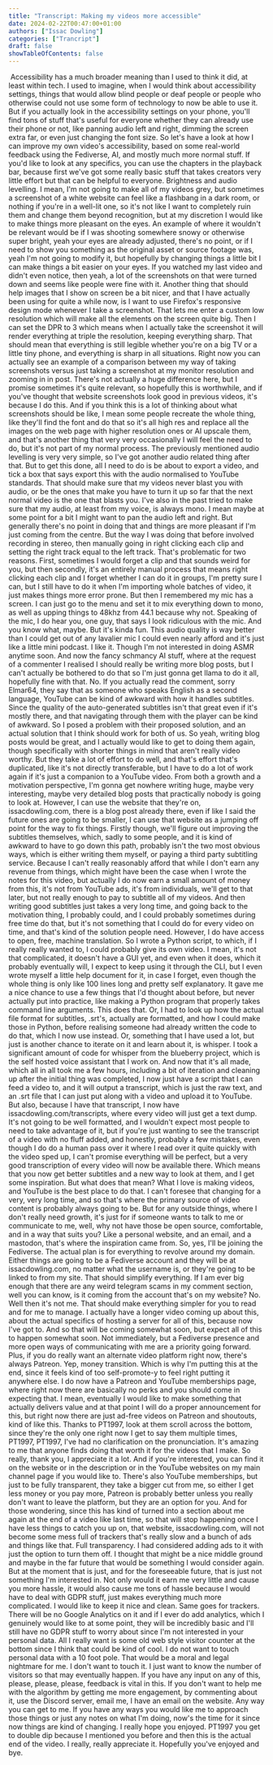 ```yaml
---
title: "Transcript: Making my videos more accessible"
date: 2024-02-22T00:47:00+01:00
authors: ["Issac Dowling"]
categories: ["Trancript"]
draft: false
showTableOfContents: false
---
```


﻿ Accessibility has a much broader meaning than I used to think it did, at least within tech.
 I used to imagine, when I would think about accessibility settings, things that would
 allow blind people or deaf people or people who otherwise could not use some form of technology
 to now be able to use it.
 But if you actually look in the accessibility settings on your phone, you'll find tons
 of stuff that's useful for everyone whether they can already use their phone or not, like
 panning audio left and right, dimming the screen extra far, or even just changing the
 font size.
 So let's have a look at how I can improve my own video's accessibility, based on some
 real-world feedback using the Fediverse, AI, and mostly much more normal stuff.
 If you'd like to look at any specifics, you can use the chapters in the playback bar,
 because first we've got some really basic stuff that takes creators very little effort
 but that can be helpful to everyone.
 Brightness and audio levelling.
 I mean, I'm not going to make all of my videos grey, but sometimes a screenshot of a white
 website can feel like a flashbang in a dark room, or nothing if you're in a well-lit one,
 so it's not like I want to completely ruin them and change them beyond recognition, but
 at my discretion I would like to make things more pleasant on the eyes.
 An example of where it wouldn't be relevant would be if I was shooting somewhere snowy
 or otherwise super bright, yeah your eyes are already adjusted, there's no point, or
 if I need to show you something as the original asset or source footage was, yeah I'm not
 going to modify it, but hopefully by changing things a little bit I can make things a bit
 easier on your eyes.
 If you watched my last video and didn't even notice, then yeah, a lot of the screenshots
 on that were turned down and seems like people were fine with it.
 Another thing that should help images that I show on screen be a bit nicer, and that
 I have actually been using for quite a while now, is I want to use Firefox's responsive
 design mode whenever I take a screenshot.
 That lets me enter a custom low resolution which will make all the elements on the screen
 quite big.
 Then I can set the DPR to 3 which means when I actually take the screenshot it will render
 everything at triple the resolution, keeping everything sharp.
 That should mean that everything is still legible whether you're on a big TV or a little
 tiny phone, and everything is sharp in all situations.
 Right now you can actually see an example of a comparison between my way of taking screenshots
 versus just taking a screenshot at my monitor resolution and zooming in in post.
 There's not actually a huge difference here, but I promise sometimes it's quite relevant,
 so hopefully this is worthwhile, and if you've thought that website screenshots look good
 in previous videos, it's because I do this.
 And if you think this is a lot of thinking about what screenshots should be like, I mean
 some people recreate the whole thing, like they'll find the font and do that so it's
 all high res and replace all the images on the web page with higher resolution ones or
 AI upscale them, and that's another thing that very very occasionally I will feel the
 need to do, but it's not part of my normal process.
 The previously mentioned audio levelling is very very simple, so I've got another audio
 related thing after that.
 But to get this done, all I need to do is be about to export a video, and tick a box
 that says export this with the audio normalised to YouTube standards.
 That should make sure that my videos never blast you with audio, or be the ones that
 make you have to turn it up so far that the next normal video is the one that blasts you.
 I've also in the past tried to make sure that my audio, at least from my voice, is always
 mono.
 I mean maybe at some point for a bit I might want to pan the audio left and right.
 But generally there's no point in doing that and things are more pleasant if I'm just coming
 from the centre.
 But the way I was doing that before involved recording in stereo, then manually going in
 right clicking each clip and setting the right track equal to the left track.
 That's problematic for two reasons.
 First, sometimes I would forget a clip and that sounds weird for you, but then secondly,
 it's an entirely manual process that means right clicking each clip and I forget whether
 I can do it in groups, I'm pretty sure I can, but I still have to do it when I'm importing
 whole batches of video, it just makes things more error prone.
 But then I remembered my mic has a screen.
 I can just go to the menu and set it to mix everything down to mono, as well as upping
 things to 48khz from 44.1 because why not.
 Speaking of the mic, I do hear you, one guy, that says I look ridiculous with the mic.
 And you know what, maybe.
 But it's kinda fun.
 This audio quality is way better than I could get out of any lavalier mic I could even nearly
 afford and it's just like a little mini podcast.
 I like it.
 Though I'm not interested in doing ASMR anytime soon.
 And now the fancy schmancy AI stuff, where at the request of a commenter I realised I
 should really be writing more blog posts, but I can't actually be bothered to do that
 so I'm just gonna get llama to do it all, hopefully fine with that.
 No.
 If you actually read the comment, sorry Elmar64, they say that as someone who speaks English
 as a second language, YouTube can be kind of awkward with how it handles subtitles.
 Since the quality of the auto-generated subtitles isn't that great even if it's mostly there,
 and that navigating through them with the player can be kind of awkward.
 So I posed a problem with their proposed solution, and an actual solution that I think should
 work for both of us.
 So yeah, writing blog posts would be great, and I actually would like to get to doing
 them again, though specifically with shorter things in mind that aren't really video
 worthy.
 But they take a lot of effort to do well, and that's effort that's duplicated, like
 it's not directly transferable, but I have to do a lot of work again if it's just a
 companion to a YouTube video.
 From both a growth and a motivation perspective, I'm gonna get nowhere writing huge, maybe
 very interesting, maybe very detailed blog posts that practically nobody is going to
 look at.
 However, I can use the website that they're on, issacdowling.com, there is a blog post
 already there, even if like I said the future ones are going to be smaller, I can use that
 website as a jumping off point for the way to fix things.
 Firstly though, we'll figure out improving the subtitles themselves, which, sadly to
 some people, and it is kind of awkward to have to go down this path, probably isn't
 the two most obvious ways, which is either writing them myself, or paying a third party
 subtitling service.
 Because I can't really reasonably afford that while I don't earn any revenue from things,
 which might have been the case when I wrote the notes for this video, but actually I do
 now earn a small amount of money from this, it's not from YouTube ads, it's from individuals,
 we'll get to that later, but not really enough to pay to subtitle all of my videos.
 And then writing good subtitles just takes a very long time, and going back to the motivation
 thing, I probably could, and I could probably sometimes during free time do that, but it's
 not something that I could do for every video on time, and that's kind of the solution people
 need.
 However, I do have access to open, free, machine translation.
 So I wrote a Python script, to which, if I really really wanted to, I could probably
 give its own video.
 I mean, it's not that complicated, it doesn't have a GUI yet, and even when it does, which
 it probably eventually will, I expect to keep using it through the CLI, but I even wrote
 myself a little help document for it, in case I forget, even though the whole thing
 is only like 100 lines long and pretty self explanatory.
 It gave me a nice chance to use a few things that I'd thought about before, but never actually
 put into practice, like making a Python program that properly takes command line arguments.
 This does that.
 Or, I had to look up how the actual file format for subtitles, .srt's, actually are formatted,
 and how I could make those in Python, before realising someone had already written the
 code to do that, which I now use instead.
 Or, something that I have used a lot, but just is another chance to iterate on it and
 learn about it, is whisper.
 I took a significant amount of code for whisper from the blueberry project, which is the self
 hosted voice assistant that I work on.
 And now that it's all made, which all in all took me a few hours, including a bit of iteration
 and cleaning up after the initial thing was completed, I now just have a script that I
 can feed a video to, and it will output a transcript, which is just the raw text, and
 an .srt file that I can just put along with a video and upload it to YouTube.
 But also, because I have that transcript, I now have issacdowling.com/transcripts,
 where every video will just get a text dump.
 It's not going to be well formatted, and I wouldn't expect most people to need to take
 advantage of it, but if you're just wanting to see the transcript of a video with no fluff
 added, and honestly, probably a few mistakes, even though I do do a human pass over it where
 I read over it quite quickly with the video sped up, I can't promise everything will be
 perfect, but a very good transcription of every video will now be available there.
 Which means that you now get better subtitles and a new way to look at them, and I get some
 inspiration.
 But what does that mean?
 What I love is making videos, and YouTube is the best place to do that.
 I can't foresee that changing for a very, very long time, and so that's where the primary
 source of video content is probably always going to be.
 But for any outside things, where I don't really need growth, it's just for if someone
 wants to talk to me or communicate to me, well, why not have those be open source, comfortable,
 and in a way that suits you?
 Like a personal website, and an email, and a mastodon, that's where the inspiration came
 from.
 So, yes, I'll be joining the Fediverse.
 The actual plan is for everything to revolve around my domain.
 Either things are going to be a Fediverse account and they will be at issacdowling.com,
 no matter what the username is, or they're going to be linked to from my site.
 That should simplify everything.
 If I am ever big enough that there are any weird telegram scams in my comment section,
 well you can know, is it coming from the account that's on my website?
 No.
 Well then it's not me.
 That should make everything simpler for you to read and for me to manage.
 I actually have a longer video coming up about this, about the actual specifics of hosting
 a server for all of this, because now I've got to.
 And so that will be coming somewhat soon, but expect all of this to happen somewhat
 soon.
 Not immediately, but a Fediverse presence and more open ways of communicating with me
 are a priority going forward.
 Plus, if you do really want an alternate video platform right now, there's always Patreon.
 Yep, money transition.
 Which is why I'm putting this at the end, since it feels kind of too self-promote-y to
 feel right putting it anywhere else.
 I do now have a Patreon and YouTube memberships page, where right now there are basically
 no perks and you should come in expecting that.
 I mean, eventually I would like to make something that actually delivers value and at that point
 I will do a proper announcement for this, but right now there are just ad-free videos
 on Patreon and shoutouts, kind of like this.
 Thanks to PT1997, look at them scroll across the bottom, since they're the only one right
 now I get to say them multiple times, PT1997, PT1997, I've had no clarification on the pronunciation.
 It's amazing to me that anyone finds doing that worth it for the videos that I make.
 So really, thank you, I appreciate it a lot.
 And if you're interested, you can find it on the website or in the description or in
 the YouTube websites on my main channel page if you would like to.
 There's also YouTube memberships, but just to be fully transparent, they take a bigger
 cut from me, so either I get less money or you pay more, Patreon is probably better unless
 you really don't want to leave the platform, but they are an option for you.
 And for those wondering, since this has kind of turned into a section about me again at
 the end of a video like last time, so that will stop happening once I have less things
 to catch you up on, that website, issacdowling.com, will not become some mess full of trackers
 that's really slow and a bunch of ads and things like that.
 Full transparency.
 I had considered adding ads to it with just the option to turn them off.
 I thought that might be a nice middle ground and maybe in the far future that would be
 something I would consider again.
 But at the moment that is just, and for the foreseeable future, that is just not something
 I'm interested in.
 Not only would it earn me very little and cause you more hassle, it would also cause
 me tons of hassle because I would have to deal with GDPR stuff, just makes everything
 much more complicated.
 I would like to keep it nice and clean.
 Same goes for trackers.
 There will be no Google Analytics on it and if I ever do add analytics, which I genuinely
 would like to at some point, they will be incredibly basic and I'll still have no GDPR
 stuff to worry about since I'm not interested in your personal data.
 All I really want is some old web style visitor counter at the bottom since I think that could
 be kind of cool.
 I do not want to touch personal data with a 10 foot pole.
 That would be a moral and legal nightmare for me.
 I don't want to touch it.
 I just want to know the number of visitors so that may eventually happen.
 If you have any input on any of this, please, please, please, feedback is vital in this.
 If you don't want to help me with the algorithm by getting me more engagement, by commenting
 about it, use the Discord server, email me, I have an email on the website.
 Any way you can get to me.
 If you have any ways you would like me to approach those things or just any notes on
 what I'm doing, now's the time for it since now things are kind of changing.
 I really hope you enjoyed.
 PT1997 you get to double dip because I mentioned you before and then this is the actual end
 of the video.
 I really, really appreciate it.
 Hopefully you've enjoyed and bye.